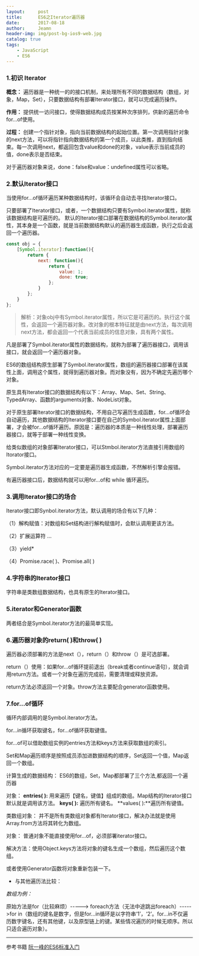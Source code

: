 ```yaml
---
layout:     post
title:      ES6之Iterator遍历器
date:       2017-08-18
author:     Jeamn
header-img: img/post-bg-ios9-web.jpg
catalog: true
tags:
    - JavaScript
	- ES6
---
```


### 1.初识 Iterator
**概念：** 遍历器是一种统一的的接口机制，来处理所有不同的数据结构（数组，对象，Map，Set），只要数据结构有部署Iterator接口，就可以完成遍历操作。

**作用：** 提供统一访问接口，使得数据结构成员按某种次序排列，供新的遍历命令for...of使用。
<!--more-->

**过程：** 创建一个指针对象，指向当前数据结构的起始位置。第一次调用指针对象的next方法，可以将指针指向数据结构的第一个成员，以此类推，直到指向结束。每一次调用next，都返回包含value和done的对象，value表示当前成员的值，done表示是否结束。

对于遍历器对象来说，done：false和value：undefined属性可以省略。

### 2.默认Iterator接口
当使用for...of循环遍历某种数据结构时，该循环会自动去寻找Iterator接口。

只要部署了Iterator接口，或者，一个数据结构只要有Symbol.iterator属性，就称该数据结构是可遍历的。
默认的Iterator接口部署在数据结构的Symbol.iterator属性，其本身是一个函数，就是当前数据结构默认的遍历器生成函数，执行之后会返回一个遍历器。

```js
const obj = {
	[Symbol.iterator]:function(){
		return {
			next: function(){
				return {
					value: 1;
					done: true;
				};
			}
		};
	}
};
```

> 解析：对象obj中有Symbol.iterator属性，所以它是可遍历的。执行这个属性，会返回一个遍历器对象。改对象的根本特征就是由next方法，每次调用next方法，都会返回一个代表当前成员的信息对象，具有两个属性。

凡是部署了Symbol.iterator属性的数据结构，就称为部署了遍历器接口，调用该接口，就会返回一个遍历器对象。

ES6的数组结构原生部署了Symbol.iterator属性，数组的遍历器接口部署在该属性上面，调用这个属性，就得到遍历器对象。而对象没有，因为不确定先遍历哪个对象。

原生具有Iterator接口的数据结构有以下：Array、Map、Set、String、TypedArray、函数的arguments对象、NodeList对象。

对于原生部署Iterator接口的数据结构，不用自己写遍历生成函数，for...of循环会自动遍历，其他数据结构的Iterator接口要在自己的Symbol.iterator属性上面部署，才会被for...of循环遍历。原因是：遍历器的本质是一种线性处理，部署遍历器接口，就等于部署一种线性变换。

给类似数组的对象部署Iterator接口，可以Stmbol.iterator方法直接引用数组的Itorator接口。

Symbol.iterator方法对应的一定要是遍历器生成函数，不然解析引擎会报错。

有遍历器接口后，数据结构就可以用for...of和 while 循环遍历。
### 3.调用Iterator接口的场合
Iterator接口即Synbol.iterator方法，默认调用的场合有以下几种：

（1）解构赋值：对数组和Set结构进行解构赋值时，会默认调用更该方法。

（2）扩展运算符  ...

（3）yield*

（4）Promise.race( )、Promise.all( )

### 4.字符串的Iterator接口
字符串是类数组数据结构，也具有原生的Iterator接口。

### 5.iterator和Generator函数
两者结合是Symbol.iterator方法的最简单实现。

### 6.遍历器对象的return( )和throw( )
遍历器必须部署的方法是next（），return（）和throw（）是可选部署。

return（）使用：如果for...of循环提前退出（break或者continue语句），就会调用return方法。或者一个对象在遍历完成前，需要清理或释放资源。

return方法必须返回一个对象。throw方法主要配合generator函数使用。

### 7.for...of循环
循环内部调用的是Symbol.iterator方法。

for...in循环获取键名，for...of循环获取键值。

for...of可以借助数组实例的entries方法和keys方法来获取数组的索引。

Set和Map遍历顺序是按照成员添加进数据结构的顺序，Set返回一个值，Map返回一个数组。

计算生成的数据结构：
ES6的数组，Set，Map都部署了三个方法,都返回一个遍历器

对象：
**entries( ):** 用来遍历【键名，键值】组成的数组。Map结构的Iterator接口默认就是调用该方法。
**keys( ):** 遍历所有键名。
**values( ):**遍历所有键值。

类数组对象：
并不是所有类数组对象都有Iterator接口，解决办法就是使用Array.from方法将其转化为数组。

对象：
普通对象不能直接使用for...of，必须部署iterator接口。

解决方法：使用Object.keys方法将对象的键名生成一个数组，然后遍历这个数组。

或者使用Generator函数将对象重新包装一下。

- 与其他遍历法比较：

*数组为例：*

原始方法是for（比较麻烦）----->   foreach方法（无法中途跳出foreach）----->for in（数组的键名是数字，但是for...in循环是以字符串‘1’，‘2’。for...in不仅遍历数字键名，还有其他键，以及原型链上的键。某些情况遍历的时候无顺序。所以只适合遍历对象）。

-------------
参考书籍 [阮一峰的ES6标准入门](http://es6.ruanyifeng.com/)







